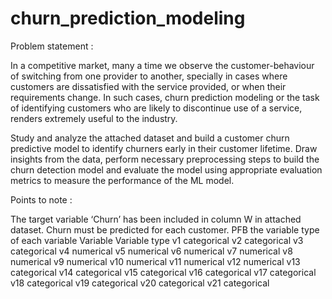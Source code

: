 # churn_prediction_modeling

Problem statement :

In a competitive market, many a time we observe the customer-behaviour of switching from one provider to another, specially in cases where customers are dissatisfied with the service provided, or when their requirements change. In such cases, churn prediction modeling or the task of identifying customers who are likely to discontinue use of a service, renders extremely useful to the industry.


Study and analyze the attached dataset and build a customer churn predictive model to identify churners early in their customer lifetime. Draw insights from the data, perform necessary preprocessing steps to build the churn detection model and evaluate the model using appropriate evaluation metrics to measure the performance of the ML model.

Points to note :

The target variable ‘Churn’ has been included in column W in attached dataset.
Churn must be predicted for each customer.
PFB the variable type of each variable
Variable	Variable type
v1	categorical
v2	categorical
v3	categorical
v4	numerical
v5	numerical
v6	numerical
v7	numerical
v8	numerical
v9	numerical
v10	numerical
v11	numerical
v12	numerical
v13	categorical
v14	categorical
v15	categorical
v16	categorical
v17	categorical
v18	categorical
v19	categorical
v20	categorical
v21	categorical

